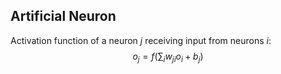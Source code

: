 ## Artificial Neuron

Activation function of a neuron $j$ receiving input from neurons $i$:
$$
o_j = f(\sum_i w_{ji}o_i+b_j)
$$

